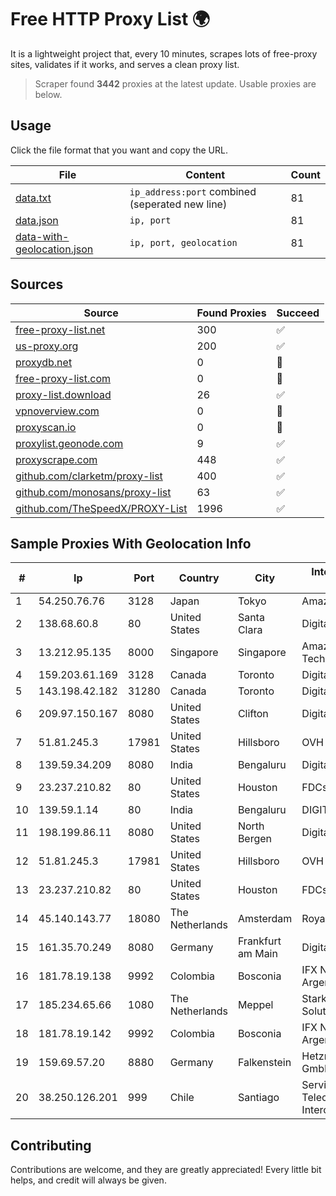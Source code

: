 
# Free HTTP Proxy List 🌍

It is a lightweight project that, every 10 minutes, scrapes lots of free-proxy sites, validates if it works, and serves a clean proxy list.


> Scraper found **3442** proxies at the latest update. Usable proxies are below.

## Usage

Click the file format that you want and copy the URL.


|File|Content|Count|
|----|-------|-----|
|[data.txt](https://raw.githubusercontent.com/themiralay/Proxy-List-World/master/data.txt)|`ip_address:port` combined (seperated new line)|81|
|[data.json](https://raw.githubusercontent.com/themiralay/Proxy-List-World/master/data.json)|`ip, port`|81|
|[data-with-geolocation.json](https://raw.githubusercontent.com/themiralay/Proxy-List-World/master/data-with-geolocation.json)|`ip, port, geolocation`|81|

## Sources

|Source|Found Proxies|Succeed|
|------|-------------|-------|
|[free-proxy-list.net](https://free-proxy-list.net)|300|✅|
|[us-proxy.org](https://www.us-proxy.org)|200|✅|
|[proxydb.net](http://proxydb.net)|0|🚫|
|[free-proxy-list.com](https://free-proxy-list.com/?page=&port=&type%5B%5D=http&type%5B%5D=https&up_time=0&search=Search)|0|🚫|
|[proxy-list.download](https://www.proxy-list.download/HTTP)|26|✅|
|[vpnoverview.com](https://vpnoverview.com/privacy/anonymous-browsing/free-proxy-servers)|0|🚫|
|[proxyscan.io](https://www.proxyscan.io)|0|🚫|
|[proxylist.geonode.com](https://proxylist.geonode.com/api/proxy-list?limit=300&page=1&sort_by=lastChecked&sort_type=desc&protocols=http,https)|9|✅|
|[proxyscrape.com](https://api.proxyscrape.com/v2/?request=displayproxies&protocol=http&timeout=10000&country=all&ssl=all&anonymity=all)|448|✅|
|[github.com/clarketm/proxy-list](https://raw.githubusercontent.com/clarketm/proxy-list/master/proxy-list-raw.txt)|400|✅|
|[github.com/monosans/proxy-list](https://raw.githubusercontent.com/monosans/proxy-list/main/proxies/http.txt)|63|✅|
|[github.com/TheSpeedX/PROXY-List](https://raw.githubusercontent.com/TheSpeedX/PROXY-List/master/http.txt)|1996|✅|


## Sample Proxies With Geolocation Info

|#|Ip|Port|Country|City|Internet Service Provider|
|-|--|----|-------|----|-------------------------|
|1|54.250.76.76|3128|Japan|Tokyo|Amazon.com, Inc.|
|2|138.68.60.8|80|United States|Santa Clara|DigitalOcean, LLC|
|3|13.212.95.135|8000|Singapore|Singapore|Amazon Technologies Inc.|
|4|159.203.61.169|3128|Canada|Toronto|DigitalOcean, LLC|
|5|143.198.42.182|31280|Canada|Toronto|DigitalOcean, LLC|
|6|209.97.150.167|8080|United States|Clifton|DigitalOcean, LLC|
|7|51.81.245.3|17981|United States|Hillsboro|OVH SAS|
|8|139.59.34.209|8080|India|Bengaluru|DigitalOcean, LLC|
|9|23.237.210.82|80|United States|Houston|FDCservers.net|
|10|139.59.1.14|80|India|Bengaluru|DIGITALOCEAN|
|11|198.199.86.11|8080|United States|North Bergen|DigitalOcean, LLC|
|12|51.81.245.3|17981|United States|Hillsboro|OVH SAS|
|13|23.237.210.82|80|United States|Houston|FDCservers.net|
|14|45.140.143.77|18080|The Netherlands|Amsterdam|RoyaleHosting BV|
|15|161.35.70.249|8080|Germany|Frankfurt am Main|DigitalOcean, LLC|
|16|181.78.19.138|9992|Colombia|Bosconia|IFX Networks Argentina S.R.L|
|17|185.234.65.66|1080|The Netherlands|Meppel|Stark Industries Solutions LTD|
|18|181.78.19.142|9992|Colombia|Bosconia|IFX Networks Argentina S.R.L|
|19|159.69.57.20|8880|Germany|Falkenstein|Hetzner Online GmbH|
|20|38.250.126.201|999|Chile|Santiago|Servicios De Telecomunicaciones Intercable Ltda.|



## Contributing

Contributions are welcome, and they are greatly appreciated! Every
little bit helps, and credit will always be given.

